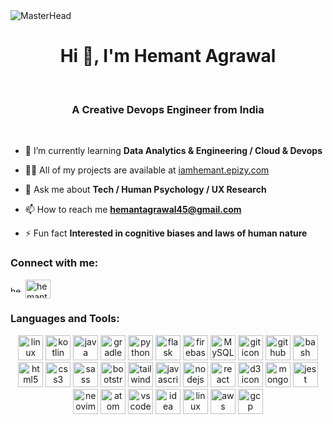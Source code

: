 <img src="https://camo.githubusercontent.com/4fa9a5bdefafee7e59ad2086429306dfc0c902d0db4d2d1fdfb534b1767d9f62/68747470733a2f2f646576656c6f706572732e67697068792e636f6d2f6272616e63682f6d61737465722f7374617469632f6170692d35313264333663303936363236383237313731303861333862626235633537642e676966" alt="MasterHead" data-canonical-src="https://developers.giphy.com/branch/master/static/api-512d36c09662682717108a38bbb5c57d.gif" style="max-width: 100%; display: inline-block;" data-target="animated-image.originalImage">

<h1 align="center">Hi 👋, I'm Hemant Agrawal</h1>
<br>
<h3 align="center">A Creative Devops Engineer from India</h3>
<br>

- 🌱 I’m currently learning **Data Analytics & Engineering / Cloud & Devops**

- 👨‍💻 All of my projects are available at [iamhemant.epizy.com](iamhemant.epizy.com)

- 💬 Ask me about **Tech / Human Psychology / UX Research**

- 📫 How to reach me **hemantagrawal45@gmail.com**

- ⚡ Fun fact **Interested in cognitive biases and laws of human nature**

<h3 align="left">Connect with me:</h3>
<p align="left">
<a href="https://linkedin.com/in/hemant-agrawal-7b633b156" target="blank"><img align="center" src="https://raw.githubusercontent.com/rahuldkjain/github-profile-readme-generator/master/src/images/icons/Social/linked-in-alt.svg" alt="hemant-agrawal-7b633b156" height="10" width="20" /></a>
<a href="https://www.hackerrank.com/hemantagrawal45" target="blank"><img align="center" src="https://raw.githubusercontent.com/rahuldkjain/github-profile-readme-generator/master/src/images/icons/Social/hackerrank.svg" alt="hemantagrawal45" height="30" width="40" /></a>
</p>

<h3 align="left">Languages and Tools:</h3>
<div align="center" dir="auto">
  <a target="_blank" rel="noopener noreferrer nofollow" href="https://camo.githubusercontent.com/deae54e8f0a2e94a08fd0aeadbb4dff84302cc78a7fc21521aaec3f9309e888d/68747470733a2f2f736b696c6c69636f6e732e6465762f69636f6e733f693d616e64726f696473747564696f"><img src="https://camo.githubusercontent.com/deae54e8f0a2e94a08fd0aeadbb4dff84302cc78a7fc21521aaec3f9309e888d/68747470733a2f2f736b696c6c69636f6e732e6465762f69636f6e733f693d616e64726f696473747564696f" width="40px" alt="linux icon" data-canonical-src="https://skillicons.dev/icons?i=linux" style="max-width: 100%;"></a>
  <a target="_blank" rel="noopener noreferrer nofollow" href="https://camo.githubusercontent.com/ae61df1ac563602525c06daa6a13f7f083b7ed2066ab1867b9871e07e8f9af9f/68747470733a2f2f736b696c6c69636f6e732e6465762f69636f6e733f693d6b6f746c696e"><img src="https://camo.githubusercontent.com/ae61df1ac563602525c06daa6a13f7f083b7ed2066ab1867b9871e07e8f9af9f/68747470733a2f2f736b696c6c69636f6e732e6465762f69636f6e733f693d6b6f746c696e" width="40px" alt="kotlin icon" data-canonical-src="https://skillicons.dev/icons?i=kotlin" style="max-width: 100%;"></a>
  <a target="_blank" rel="noopener noreferrer nofollow" href="https://camo.githubusercontent.com/5d4cc9b5c0d71ad996fcde82d2da8e4b598b4c5b524aaa2f59f726417918d062/68747470733a2f2f736b696c6c69636f6e732e6465762f69636f6e733f693d6a617661"><img src="https://camo.githubusercontent.com/5d4cc9b5c0d71ad996fcde82d2da8e4b598b4c5b524aaa2f59f726417918d062/68747470733a2f2f736b696c6c69636f6e732e6465762f69636f6e733f693d6a617661" width="40px" alt="java icon" data-canonical-src="https://skillicons.dev/icons?i=java" style="max-width: 100%;"></a>
  <a target="_blank" rel="noopener noreferrer nofollow" href="https://camo.githubusercontent.com/50e9e42fc4e0c80b995715c2d72f5f5f848c3fb0cb74428b30161eb9349eb743/68747470733a2f2f736b696c6c69636f6e732e6465762f69636f6e733f693d677261646c65"><img src="https://camo.githubusercontent.com/50e9e42fc4e0c80b995715c2d72f5f5f848c3fb0cb74428b30161eb9349eb743/68747470733a2f2f736b696c6c69636f6e732e6465762f69636f6e733f693d677261646c65" width="40px" alt="gradle icon" data-canonical-src="https://skillicons.dev/icons?i=gradle" style="max-width: 100%;"></a>
  <a target="_blank" rel="noopener noreferrer nofollow" href="https://camo.githubusercontent.com/6a9e440abe7195550fbb7385593e3838031e3d1cbbf3802c385beebe76fe6dbb/68747470733a2f2f736b696c6c69636f6e732e6465762f69636f6e733f693d707974686f6e"><img src="https://camo.githubusercontent.com/6a9e440abe7195550fbb7385593e3838031e3d1cbbf3802c385beebe76fe6dbb/68747470733a2f2f736b696c6c69636f6e732e6465762f69636f6e733f693d707974686f6e" width="40px" alt="python icon" data-canonical-src="https://skillicons.dev/icons?i=python" style="max-width: 100%;"></a>
  <a target="_blank" rel="noopener noreferrer nofollow" href="https://camo.githubusercontent.com/f5955ea7aab23aedaaef83a84d998536a9790e8a689dc31380a01da417338a2e/68747470733a2f2f736b696c6c69636f6e732e6465762f69636f6e733f693d666c61736b"><img src="https://camo.githubusercontent.com/f5955ea7aab23aedaaef83a84d998536a9790e8a689dc31380a01da417338a2e/68747470733a2f2f736b696c6c69636f6e732e6465762f69636f6e733f693d666c61736b" width="40px" alt="flask icon" data-canonical-src="https://skillicons.dev/icons?i=flask" style="max-width: 100%;"></a>
  <a target="_blank" rel="noopener noreferrer nofollow" href="https://camo.githubusercontent.com/b1bd49d52624514ad29a11b66d48b2128617cb022ff68c695ce0d71a6fcfaf7e/68747470733a2f2f736b696c6c69636f6e732e6465762f69636f6e733f693d6669726562617365"><img src="https://camo.githubusercontent.com/b1bd49d52624514ad29a11b66d48b2128617cb022ff68c695ce0d71a6fcfaf7e/68747470733a2f2f736b696c6c69636f6e732e6465762f69636f6e733f693d6669726562617365" width="40px" alt="firebase icon" data-canonical-src="https://skillicons.dev/icons?i=firebase" style="max-width: 100%;"></a>
  <a target="_blank" rel="noopener noreferrer nofollow" href="https://camo.githubusercontent.com/4004b2f7fa33c1cd04eef3e56a050c29463f9d613d00506464a4151edfca3d73/68747470733a2f2f736b696c6c69636f6e732e6465762f69636f6e733f693d6d7973716c"><img src="https://camo.githubusercontent.com/4004b2f7fa33c1cd04eef3e56a050c29463f9d613d00506464a4151edfca3d73/68747470733a2f2f736b696c6c69636f6e732e6465762f69636f6e733f693d6d7973716c" width="40px" alt="MySQL icon" data-canonical-src="https://skillicons.dev/icons?i=mysql" style="max-width: 100%;"></a>
  <a target="_blank" rel="noopener noreferrer nofollow" href="https://camo.githubusercontent.com/9c44054e182f0a86566d67e0b1ea7e986dfb09379ef8c703df199973e42ccfbd/68747470733a2f2f736b696c6c69636f6e732e6465762f69636f6e733f693d676974"><img src="https://camo.githubusercontent.com/9c44054e182f0a86566d67e0b1ea7e986dfb09379ef8c703df199973e42ccfbd/68747470733a2f2f736b696c6c69636f6e732e6465762f69636f6e733f693d676974" width="40px" alt="git icon" data-canonical-src="https://skillicons.dev/icons?i=git" style="max-width: 100%;"></a>
  <a target="_blank" rel="noopener noreferrer nofollow" href="https://camo.githubusercontent.com/92631e070b02a2a71121742c47e0d536806b030302755ac5a838e507c8adc292/68747470733a2f2f736b696c6c69636f6e732e6465762f69636f6e733f693d676974687562"><img src="https://camo.githubusercontent.com/92631e070b02a2a71121742c47e0d536806b030302755ac5a838e507c8adc292/68747470733a2f2f736b696c6c69636f6e732e6465762f69636f6e733f693d676974687562" width="40px" alt="github icon" data-canonical-src="https://skillicons.dev/icons?i=github" style="max-width: 100%;"></a>
  <a target="_blank" rel="noopener noreferrer nofollow" href="https://camo.githubusercontent.com/07e4f940b7e6239e342256bca5e95cd0b51406ae1570bba067ce3f1ccc76e350/68747470733a2f2f736b696c6c69636f6e732e6465762f69636f6e733f693d62617368"><img src="https://camo.githubusercontent.com/07e4f940b7e6239e342256bca5e95cd0b51406ae1570bba067ce3f1ccc76e350/68747470733a2f2f736b696c6c69636f6e732e6465762f69636f6e733f693d62617368" width="40px" alt="bash icon" data-canonical-src="https://skillicons.dev/icons?i=bash" style="max-width: 100%;"></a>
  <a target="_blank" rel="noopener noreferrer nofollow" href="https://camo.githubusercontent.com/d5018e8d6194afbc0a7874bf55df5e7b0111f8abe4e622ae2200b124e33d6fe2/68747470733a2f2f736b696c6c69636f6e732e6465762f69636f6e733f693d68746d6c"><img src="https://camo.githubusercontent.com/d5018e8d6194afbc0a7874bf55df5e7b0111f8abe4e622ae2200b124e33d6fe2/68747470733a2f2f736b696c6c69636f6e732e6465762f69636f6e733f693d68746d6c" width="40px" alt="html5 icon" data-canonical-src="https://skillicons.dev/icons?i=html" style="max-width: 100%;"></a>
  <a target="_blank" rel="noopener noreferrer nofollow" href="https://camo.githubusercontent.com/0e09bd8aa8f06b2a1946dddff9415ba1df25f461852741979c5bb7bdc4860908/68747470733a2f2f736b696c6c69636f6e732e6465762f69636f6e733f693d637373"><img src="https://camo.githubusercontent.com/0e09bd8aa8f06b2a1946dddff9415ba1df25f461852741979c5bb7bdc4860908/68747470733a2f2f736b696c6c69636f6e732e6465762f69636f6e733f693d637373" width="40px" alt="css3 icon" data-canonical-src="https://skillicons.dev/icons?i=css" style="max-width: 100%;"></a>
  <a target="_blank" rel="noopener noreferrer nofollow" href="https://camo.githubusercontent.com/16db1acceb11262e7843eead05f096df531372d8da9965cf2c7afb74c7bc188c/68747470733a2f2f736b696c6c69636f6e732e6465762f69636f6e733f693d73617373"><img src="https://camo.githubusercontent.com/16db1acceb11262e7843eead05f096df531372d8da9965cf2c7afb74c7bc188c/68747470733a2f2f736b696c6c69636f6e732e6465762f69636f6e733f693d73617373" width="40px" alt="sass icon" data-canonical-src="https://skillicons.dev/icons?i=sass" style="max-width: 100%;"></a>
  <a target="_blank" rel="noopener noreferrer nofollow" href="https://camo.githubusercontent.com/5e8b6a8e8f07b3041792f726f0b2efd62a016ec24b743bf1e4a5c6e6423f86e3/68747470733a2f2f736b696c6c69636f6e732e6465762f69636f6e733f693d626f6f747374726170"><img src="https://camo.githubusercontent.com/5e8b6a8e8f07b3041792f726f0b2efd62a016ec24b743bf1e4a5c6e6423f86e3/68747470733a2f2f736b696c6c69636f6e732e6465762f69636f6e733f693d626f6f747374726170" width="40px" alt="bootstrap icon" data-canonical-src="https://skillicons.dev/icons?i=bootstrap" style="max-width: 100%;"></a>
  <a target="_blank" rel="noopener noreferrer nofollow" href="https://camo.githubusercontent.com/edbc72808229088568aceb3e147c8518743f518a4aa679662774701ce275a796/68747470733a2f2f736b696c6c69636f6e732e6465762f69636f6e733f693d7461696c77696e64"><img src="https://camo.githubusercontent.com/edbc72808229088568aceb3e147c8518743f518a4aa679662774701ce275a796/68747470733a2f2f736b696c6c69636f6e732e6465762f69636f6e733f693d7461696c77696e64" width="40px" alt="tailwind icon" data-canonical-src="https://skillicons.dev/icons?i=tailwind" style="max-width: 100%;"></a>
  <a target="_blank" rel="noopener noreferrer nofollow" href="https://camo.githubusercontent.com/c834f8915ff42a2955bd1a6b379e34c44c2f73b61d0c3ff0191ecdb28d8117ef/68747470733a2f2f736b696c6c69636f6e732e6465762f69636f6e733f693d6a617661736372697074"><img src="https://camo.githubusercontent.com/c834f8915ff42a2955bd1a6b379e34c44c2f73b61d0c3ff0191ecdb28d8117ef/68747470733a2f2f736b696c6c69636f6e732e6465762f69636f6e733f693d6a617661736372697074" width="40px" alt="javascript icon" data-canonical-src="https://skillicons.dev/icons?i=javascript" style="max-width: 100%;"></a>
  <a target="_blank" rel="noopener noreferrer nofollow" href="https://camo.githubusercontent.com/15d91b1526dc4bc7312db29b376075f09479855c802b57d730a764847ee497c1/68747470733a2f2f736b696c6c69636f6e732e6465762f69636f6e733f693d6e6f64656a73"><img src="https://camo.githubusercontent.com/15d91b1526dc4bc7312db29b376075f09479855c802b57d730a764847ee497c1/68747470733a2f2f736b696c6c69636f6e732e6465762f69636f6e733f693d6e6f64656a73" width="40px" alt="nodejs icon" data-canonical-src="https://skillicons.dev/icons?i=nodejs" style="max-width: 100%;"></a>
  <a target="_blank" rel="noopener noreferrer nofollow" href="https://camo.githubusercontent.com/86ce870479afdbfa7075d5b25bff8642dd4894a061c920ea9a49d3f77c74b55b/68747470733a2f2f736b696c6c69636f6e732e6465762f69636f6e733f693d7265616374"><img src="https://camo.githubusercontent.com/86ce870479afdbfa7075d5b25bff8642dd4894a061c920ea9a49d3f77c74b55b/68747470733a2f2f736b696c6c69636f6e732e6465762f69636f6e733f693d7265616374" width="40px" alt="react icon" data-canonical-src="https://skillicons.dev/icons?i=react" style="max-width: 100%;"></a>
  <a target="_blank" rel="noopener noreferrer nofollow" href="https://camo.githubusercontent.com/f717ab8c4f5e0bb7ac728dd267be899dd74bd9069a82749d9c3852893c986195/68747470733a2f2f736b696c6c69636f6e732e6465762f69636f6e733f693d6433"><img src="https://camo.githubusercontent.com/f717ab8c4f5e0bb7ac728dd267be899dd74bd9069a82749d9c3852893c986195/68747470733a2f2f736b696c6c69636f6e732e6465762f69636f6e733f693d6433" width="40px" alt="d3 icon" data-canonical-src="https://skillicons.dev/icons?i=d3" style="max-width: 100%;"></a>
  <a target="_blank" rel="noopener noreferrer nofollow" href="https://camo.githubusercontent.com/ffb54a4ebda0615bb3b2ca2c620fbd516cda7b0d855b31b86a5648b00ac2cbcc/68747470733a2f2f736b696c6c69636f6e732e6465762f69636f6e733f693d6d6f6e676f6462"><img src="https://camo.githubusercontent.com/ffb54a4ebda0615bb3b2ca2c620fbd516cda7b0d855b31b86a5648b00ac2cbcc/68747470733a2f2f736b696c6c69636f6e732e6465762f69636f6e733f693d6d6f6e676f6462" width="40px" alt="mongodb icon" data-canonical-src="https://skillicons.dev/icons?i=mongodb" style="max-width: 100%;"></a>
  <a target="_blank" rel="noopener noreferrer nofollow" href="https://camo.githubusercontent.com/bf9a97c992810db70bc125772f6005c00153a376897e3ef176fb6e3a0169c58c/68747470733a2f2f736b696c6c69636f6e732e6465762f69636f6e733f693d6a657374"><img src="https://camo.githubusercontent.com/bf9a97c992810db70bc125772f6005c00153a376897e3ef176fb6e3a0169c58c/68747470733a2f2f736b696c6c69636f6e732e6465762f69636f6e733f693d6a657374" width="40px" alt="jest icon" data-canonical-src="https://skillicons.dev/icons?i=jest" style="max-width: 100%;"></a>
  <a target="_blank" rel="noopener noreferrer nofollow" href="https://camo.githubusercontent.com/2f2f63254547c98599457f20254e2371f8ea272752bfe140ac98fedaa797300d/68747470733a2f2f736b696c6c69636f6e732e6465762f69636f6e733f693d6e656f76696d"><img src="https://camo.githubusercontent.com/2f2f63254547c98599457f20254e2371f8ea272752bfe140ac98fedaa797300d/68747470733a2f2f736b696c6c69636f6e732e6465762f69636f6e733f693d6e656f76696d" width="40px" alt="neovim icon" data-canonical-src="https://skillicons.dev/icons?i=neovim" style="max-width: 100%;"></a>
  <a target="_blank" rel="noopener noreferrer nofollow" href="https://camo.githubusercontent.com/1a2d64c027df4a31402994c0fb5eac627705c0f3576a063eda65db3d5dac6ed8/68747470733a2f2f736b696c6c69636f6e732e6465762f69636f6e733f693d61746f6d"><img src="https://camo.githubusercontent.com/1a2d64c027df4a31402994c0fb5eac627705c0f3576a063eda65db3d5dac6ed8/68747470733a2f2f736b696c6c69636f6e732e6465762f69636f6e733f693d61746f6d" width="40px" alt="atom icon" data-canonical-src="https://skillicons.dev/icons?i=atom" style="max-width: 100%;"></a>
  <a target="_blank" rel="noopener noreferrer nofollow" href="https://camo.githubusercontent.com/95ee0c74cccf4c61aca7784c67ad967623ee6bb906df94b4b2b36e841f086158/68747470733a2f2f736b696c6c69636f6e732e6465762f69636f6e733f693d7673636f6465"><img src="https://camo.githubusercontent.com/95ee0c74cccf4c61aca7784c67ad967623ee6bb906df94b4b2b36e841f086158/68747470733a2f2f736b696c6c69636f6e732e6465762f69636f6e733f693d7673636f6465" width="40px" alt="vscode icon" data-canonical-src="https://skillicons.dev/icons?i=vscode" style="max-width: 100%;"></a>
  <a target="_blank" rel="noopener noreferrer nofollow" href="https://camo.githubusercontent.com/b60cbd6b5ff7b46dbbc48bf8d24e9bb51de42f39bd88a5064e7fcacca2bf9b14/68747470733a2f2f736b696c6c69636f6e732e6465762f69636f6e733f693d69646561"><img src="https://camo.githubusercontent.com/b60cbd6b5ff7b46dbbc48bf8d24e9bb51de42f39bd88a5064e7fcacca2bf9b14/68747470733a2f2f736b696c6c69636f6e732e6465762f69636f6e733f693d69646561" width="40px" alt="idea icon" data-canonical-src="https://skillicons.dev/icons?i=idea" style="max-width: 100%;"></a>
  <a target="_blank" rel="noopener noreferrer nofollow" href="https://camo.githubusercontent.com/88034950e03b3c109dec93b1e35db0d960bf4fceb748d80a131363bd2336e12e/68747470733a2f2f736b696c6c69636f6e732e6465762f69636f6e733f693d6c696e7578"><img src="https://camo.githubusercontent.com/88034950e03b3c109dec93b1e35db0d960bf4fceb748d80a131363bd2336e12e/68747470733a2f2f736b696c6c69636f6e732e6465762f69636f6e733f693d6c696e7578" width="40px" alt="linux icon" data-canonical-src="https://skillicons.dev/icons?i=linux" style="max-width: 100%;"></a>
  <a target="_blank" rel="noopener noreferrer nofollow" href="https://camo.githubusercontent.com/232a8e1bc75eaa4cbe170db028a7d10a53a52089f5ad717dd175378eb3517f81/68747470733a2f2f736b696c6c69636f6e732e6465762f69636f6e733f693d617773"><img src="https://camo.githubusercontent.com/232a8e1bc75eaa4cbe170db028a7d10a53a52089f5ad717dd175378eb3517f81/68747470733a2f2f736b696c6c69636f6e732e6465762f69636f6e733f693d617773" width="40px" alt="aws icon" data-canonical-src="https://skillicons.dev/icons?i=aws" style="max-width: 100%;"></a>
  <a target="_blank" rel="noopener noreferrer nofollow" href="https://camo.githubusercontent.com/6d060801dea22f541ca48565f6ab9e66963ec5358d5a04cf85f3bb220ca80add/68747470733a2f2f736b696c6c69636f6e732e6465762f69636f6e733f693d676370"><img src="https://camo.githubusercontent.com/6d060801dea22f541ca48565f6ab9e66963ec5358d5a04cf85f3bb220ca80add/68747470733a2f2f736b696c6c69636f6e732e6465762f69636f6e733f693d676370" width="40px" alt="gcp icon" data-canonical-src="https://skillicons.dev/icons?i=gcp" style="max-width: 100%;"></a>
</div>
